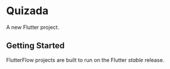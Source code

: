 # Quizada

A new Flutter project.

## Getting Started

FlutterFlow projects are built to run on the Flutter _stable_ release.
